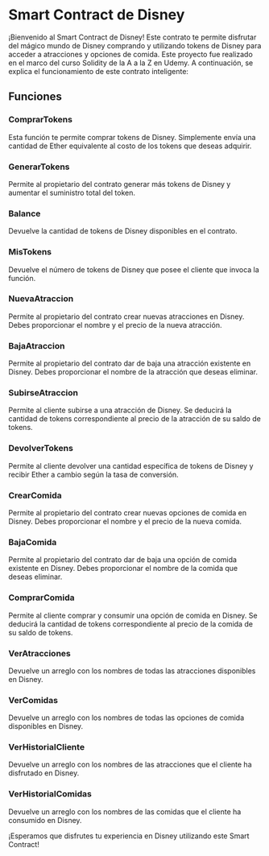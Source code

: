 # Smart Contract de Disney

¡Bienvenido al Smart Contract de Disney! Este contrato te permite disfrutar del mágico mundo de Disney comprando y utilizando tokens de Disney para acceder a atracciones y opciones de comida. Este proyecto fue realizado en el marco del curso Solidity de la A a la Z en Udemy.
A continuación, se explica el funcionamiento de este contrato inteligente:

## Funciones

### ComprarTokens

Esta función te permite comprar tokens de Disney. Simplemente envía una cantidad de Ether equivalente al costo de los tokens que deseas adquirir.

### GenerarTokens

Permite al propietario del contrato generar más tokens de Disney y aumentar el suministro total del token.

### Balance

Devuelve la cantidad de tokens de Disney disponibles en el contrato.

### MisTokens

Devuelve el número de tokens de Disney que posee el cliente que invoca la función.

### NuevaAtraccion

Permite al propietario del contrato crear nuevas atracciones en Disney. Debes proporcionar el nombre y el precio de la nueva atracción.

### BajaAtraccion

Permite al propietario del contrato dar de baja una atracción existente en Disney. Debes proporcionar el nombre de la atracción que deseas eliminar.

### SubirseAtraccion

Permite al cliente subirse a una atracción de Disney. Se deducirá la cantidad de tokens correspondiente al precio de la atracción de su saldo de tokens.

### DevolverTokens

Permite al cliente devolver una cantidad específica de tokens de Disney y recibir Ether a cambio según la tasa de conversión.

### CrearComida

Permite al propietario del contrato crear nuevas opciones de comida en Disney. Debes proporcionar el nombre y el precio de la nueva comida.

### BajaComida

Permite al propietario del contrato dar de baja una opción de comida existente en Disney. Debes proporcionar el nombre de la comida que deseas eliminar.

### ComprarComida

Permite al cliente comprar y consumir una opción de comida en Disney. Se deducirá la cantidad de tokens correspondiente al precio de la comida de su saldo de tokens.

### VerAtracciones

Devuelve un arreglo con los nombres de todas las atracciones disponibles en Disney.

### VerComidas

Devuelve un arreglo con los nombres de todas las opciones de comida disponibles en Disney.

### VerHistorialCliente

Devuelve un arreglo con los nombres de las atracciones que el cliente ha disfrutado en Disney.

### VerHistorialComidas

Devuelve un arreglo con los nombres de las comidas que el cliente ha consumido en Disney.

¡Esperamos que disfrutes tu experiencia en Disney utilizando este Smart Contract!
